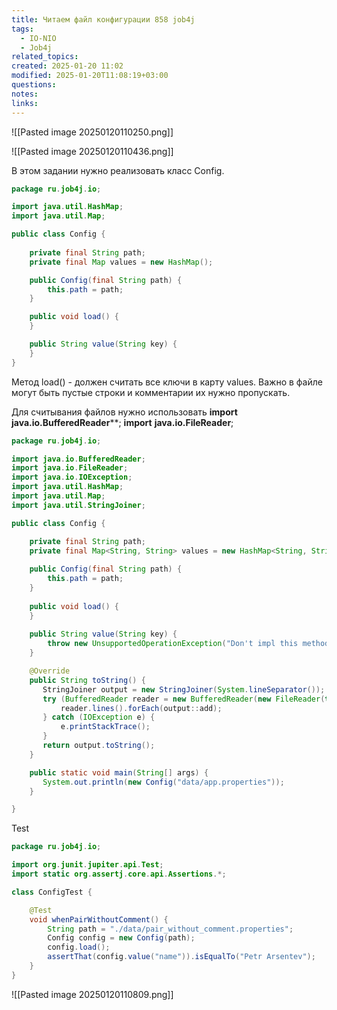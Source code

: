 ```yaml
---
title: Читаем файл конфигурации 858 job4j
tags:
  - IO-NIO
  - Job4j
related_topics: 
created: 2025-01-20 11:02
modified: 2025-01-20T11:08:19+03:00
questions: 
notes: 
links: 
---
```


![[Pasted image 20250120110250.png]]

![[Pasted image 20250120110436.png]]

В этом задании нужно реализовать класс Config.

```java
package ru.job4j.io;

import java.util.HashMap;
import java.util.Map;

public class Config {
    
    private final String path;
    private final Map values = new HashMap();

    public Config(final String path) {
        this.path = path;
    }

    public void load() {
    }

    public String value(String key) {
    }
}

```

Метод load() - должен считать все ключи в карту values. Важно в файле могут быть пустые строки и комментарии их нужно пропускать.

Для считывания файлов нужно использовать
**import java.io.BufferedReader****;
**import** **java.io.FileReader**;


```java
package ru.job4j.io;

import java.io.BufferedReader;
import java.io.FileReader;
import java.io.IOException;
import java.util.HashMap;
import java.util.Map;
import java.util.StringJoiner;

public class Config {

    private final String path;
    private final Map<String, String> values = new HashMap<String, String>();
    
    public Config(final String path) {
        this.path = path;
    }
    
    public void load() {
    }
  
    public String value(String key) {
        throw new UnsupportedOperationException("Don't impl this method yet!");
    }

    @Override
    public String toString() {
       StringJoiner output = new StringJoiner(System.lineSeparator());
       try (BufferedReader reader = new BufferedReader(new FileReader(this.path))) {
           reader.lines().forEach(output::add);
       } catch (IOException e) {
           e.printStackTrace();
       }
       return output.toString();
    }

    public static void main(String[] args) {
       System.out.println(new Config("data/app.properties"));
    }

}
```

Test 

```java
package ru.job4j.io;

import org.junit.jupiter.api.Test;
import static org.assertj.core.api.Assertions.*;

class ConfigTest {

    @Test
    void whenPairWithoutComment() {
        String path = "./data/pair_without_comment.properties";
        Config config = new Config(path);
        config.load();
        assertThat(config.value("name")).isEqualTo("Petr Arsentev");
    }
}
```

![[Pasted image 20250120110809.png]]